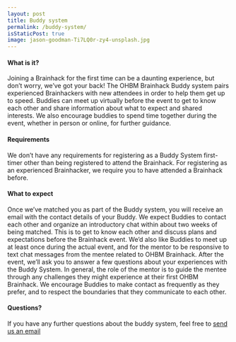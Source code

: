 ```yaml
---
layout: post
title: Buddy system
permalink: /buddy-system/
isStaticPost: true
image: jason-goodman-Ti7LQ0r-zy4-unsplash.jpg
---
```


#### What is it?

Joining a Brainhack for the first time can be a daunting experience, but don’t worry, we’ve got your back! The OHBM Brainhack Buddy system pairs experienced Brainhackers with new attendees in order to help them get up to speed. Buddies can meet up virtually before the event to get to know each other and share information about what to expect and shared interests. We also encourage buddies to spend time together during the event, whether in person or online, for further guidance.

#### Requirements

We don’t have any requirements for registering as a Buddy System first-timer other than being registered to attend the Brainhack. For registering as an experienced Brainhacker, we require you to have attended a Brainhack before.

#### What to expect

Once we’ve matched you as part of the Buddy system, you will receive an email with the contact details of your Buddy. We expect Buddies to contact each other and organize an introductory chat within about two weeks of being matched. This is to get to know each other and discuss plans and expectations before the Brainhack event. We’d also like Buddies to meet up at least once during the actual event, and for the mentor to be responsive to text chat messages from the mentee related to OHBM Brainhack. After the event, we’ll ask you to answer a few questions about your experiences with the Buddy System. In general, the role of the mentor is to guide the mentee through any challenges they might experience at their first OHBM Brainhack. We encourage Buddies to make contact as frequently as they prefer, and to respect the boundaries that they communicate to each other.

#### Questions?

If you have any further questions about the buddy system, feel free to [send us an email](mailto:OHBMopenscience@gmail.com)